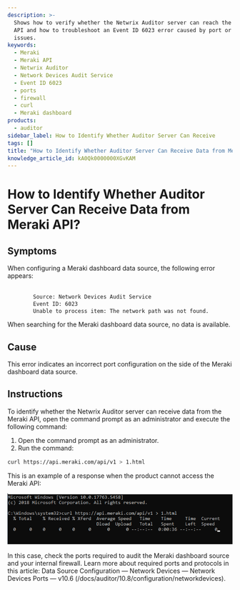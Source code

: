 ```yaml
---
description: >-
  Shows how to verify whether the Netwrix Auditor server can reach the Meraki
  API and how to troubleshoot an Event ID 6023 error caused by port or firewall
  issues.
keywords:
  - Meraki
  - Meraki API
  - Netwrix Auditor
  - Network Devices Audit Service
  - Event ID 6023
  - ports
  - firewall
  - curl
  - Meraki dashboard
products:
  - auditor
sidebar_label: How to Identify Whether Auditor Server Can Receive
tags: []
title: "How to Identify Whether Auditor Server Can Receive Data from Meraki API?"
knowledge_article_id: kA0Qk0000000XGvKAM
---
```


# How to Identify Whether Auditor Server Can Receive Data from Meraki API?

## Symptoms

When configuring a Meraki dashboard data source, the following error appears:

```
 
        Source: Network Devices Audit Service
        Event ID: 6023
        Unable to process item: The network path was not found. 
```

When searching for the Meraki dashboard data source, no data is available.

## Cause

This error indicates an incorrect port configuration on the side of the Meraki dashboard data source.

## Instructions

To identify whether the Netwrix Auditor server can receive data from the Meraki API, open the command prompt as an administrator and execute the following command:

1. Open the command prompt as an administrator.
2. Run the command:

```bash
curl https://api.meraki.com/api/v1 > 1.html
```

This is an example of a response when the product cannot access the Meraki API:

![User-added image](images/ka0Qk0000002jaX_0EMQk0000045bUT.png)

In this case, check the ports required to audit the Meraki dashboard source and your internal firewall. Learn more about required ports and protocols in this article: Data Source Configuration — Network Devices — Network Devices Ports — v10.6 (/docs/auditor/10.8/configuration/networkdevices).
